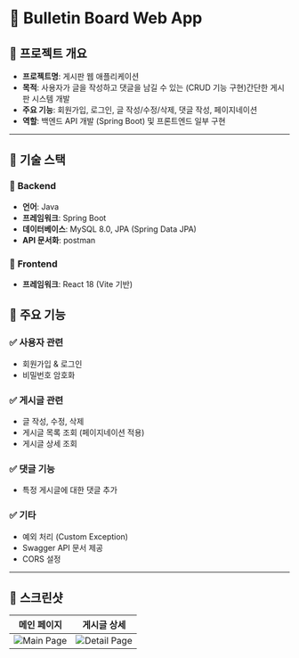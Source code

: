 # 📰 Bulletin Board Web App

## 📌 프로젝트 개요
- **프로젝트명**: 게시판 웹 애플리케이션  
- **목적**: 사용자가 글을 작성하고 댓글을 남길 수 있는 (CRUD 기능 구현)간단한 게시판 시스템 개발  
- **주요 기능**: 회원가입, 로그인, 글 작성/수정/삭제, 댓글 작성, 페이지네이션  
- **역할**: 백엔드 API 개발 (Spring Boot) 및 프론트엔드 일부 구현  
 

---

## 🚀 기술 스택
### 🔹 **Backend**
- **언어**: Java 
- **프레임워크**: Spring Boot 
- **데이터베이스**: MySQL 8.0, JPA (Spring Data JPA)   
- **API 문서화**: postman

### 🔹 **Frontend**
- **프레임워크**: React 18 (Vite 기반)  



## 🎯 주요 기능  
### ✅ **사용자 관련**
- 회원가입 & 로그인
- 비밀번호 암호화 

### ✅ **게시글 관련**
- 글 작성, 수정, 삭제 
- 게시글 목록 조회 (페이지네이션 적용)
- 게시글 상세 조회

### ✅ **댓글 기능**
- 특정 게시글에 대한 댓글 추가


### ✅ **기타**
- 예외 처리 (Custom Exception)
- Swagger API 문서 제공
- CORS 설정

---

## 📸 **스크린샷**
| 메인 페이지 | 게시글 상세 |
|------------|------------|
| ![Main Page](./screenshots/main.png) | ![Detail Page](./screenshots/detail.png) |
